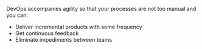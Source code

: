 DevOps accompanies agility so that your processes are not too manual and you can:

- Deliver incremental products with some frequency
- Get continuous feedback
- Eliminate impediments between teams